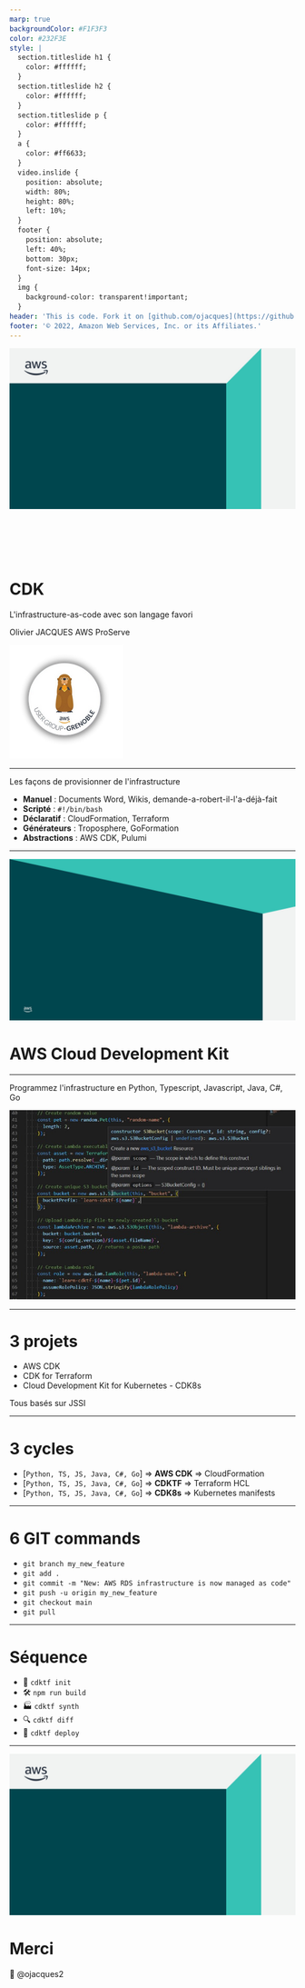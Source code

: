 ```yaml
---
marp: true
backgroundColor: #F1F3F3
color: #232F3E
style: |
  section.titleslide h1 {
    color: #ffffff;
  }
  section.titleslide h2 {
    color: #ffffff;
  }
  section.titleslide p {
    color: #ffffff;
  }
  a {
    color: #ff6633;
  }
  video.inslide {
    position: absolute;
    width: 80%;
    height: 80%;
    left: 10%;
  }
  footer {
    position: absolute;
    left: 40%;
    bottom: 30px;
    font-size: 14px;
  }
  img {
    background-color: transparent!important;
  }
header: 'This is code. Fork it on [github.com/ojacques](https://github.com/ojacques)'
footer: '© 2022, Amazon Web Services, Inc. or its Affiliates.'
---
```


<!-- _class: titleslide -->

![bg](bg_title.jpg)

<br/>
<br/>
<br/>
<br/>

# CDK

L'infrastructure-as-code avec son langage favori

Olivier JACQUES
AWS ProServe

![AWS User Group Grenoble](aws-ug.png)

<!-- 

-->

---

Les façons de provisionner de l'infrastructure

* **Manuel** : Documents Word, Wikis, demande-a-robert-il-l'a-déjà-fait
* **Scripté** : `#!/bin/bash`
* **Déclaratif** : CloudFormation, Terraform
* **Générateurs** : Troposphere, GoFormation
* **Abstractions** : AWS CDK, Pulumi

<!-- 

-->

---

<!-- _class: titleslide -->
![bg](bg_divider.jpg)

# AWS Cloud Development Kit

---

Programmez l'infrastructure en Python, Typescript, Javascript, Java, C#, Go

![CDK screenshot](cdk.jpg)

---

# 3 projets

* AWS CDK
* CDK for Terraform
* Cloud Development Kit for Kubernetes - CDK8s

Tous basés sur JSSI

---

# 3 cycles

* [`Python, TS, JS, Java, C#, Go`] => **AWS CDK** => CloudFormation
* [`Python, TS, JS, Java, C#, Go`] => **CDKTF** => Terraform HCL
* [`Python, TS, JS, Java, C#, Go`] => **CDK8s** => Kubernetes manifests

---

# 6 GIT commands

* `git branch my_new_feature`
* `git add .`
* `git commit -m "New: AWS RDS infrastructure is now managed as code"`
* `git push -u origin my_new_feature`
* `git checkout main`
* `git pull`

---

# Séquence

* 📘 `cdktf init`
* 🛠️ `npm run build`
* 🏭 `cdktf synth`
* 🔍 `cdktf diff`
* 🚀 `cdktf deploy`

---

<!-- _class: titleslide -->

![bg](bg_title.jpg)

# Merci

🐤 @ojacques2
